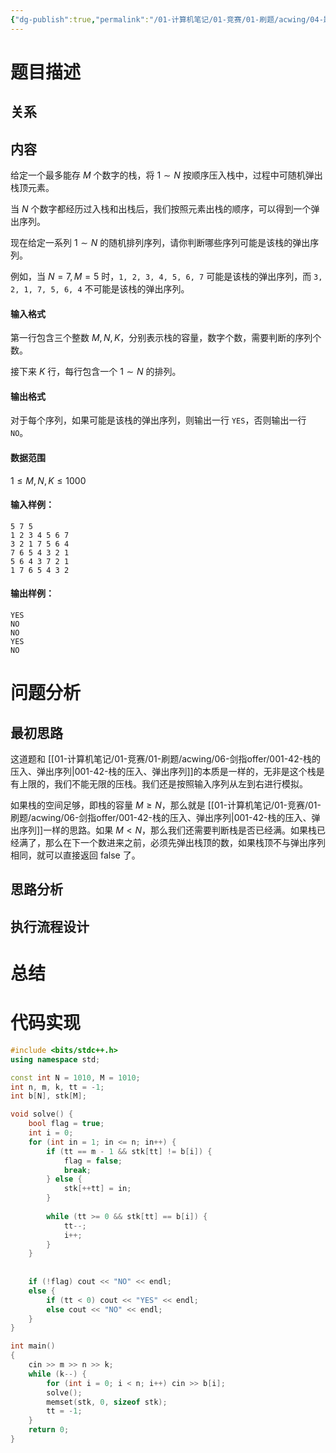 ```yaml
---
{"dg-publish":true,"permalink":"/01-计算机笔记/01-竞赛/01-刷题/acwing/04-题库/001-1535-弹出序列/","tags":["personal/blog","algorithm/data-structures/stack","algorithm/brute-force"]}
---
```



# 题目描述
## 关系

## 内容
给定一个最多能存 $M$ 个数字的栈，将 $1 \sim N$ 按顺序压入栈中，过程中可随机弹出栈顶元素。

当 $N$ 个数字都经历过入栈和出栈后，我们按照元素出栈的顺序，可以得到一个弹出序列。

现在给定一系列 $1 \sim N$ 的随机排列序列，请你判断哪些序列可能是该栈的弹出序列。

例如，当 $N = 7,M=5$ 时，`1, 2, 3, 4, 5, 6, 7` 可能是该栈的弹出序列，而 `3, 2, 1, 7, 5, 6, 4` 不可能是该栈的弹出序列。

#### 输入格式

第一行包含三个整数 $M,N,K$，分别表示栈的容量，数字个数，需要判断的序列个数。

接下来 $K$ 行，每行包含一个 $1 \sim N$ 的排列。

#### 输出格式

对于每个序列，如果可能是该栈的弹出序列，则输出一行 `YES`，否则输出一行 `NO`。

#### 数据范围

$1 \le M,N,K \le 1000$

#### 输入样例：

```
5 7 5
1 2 3 4 5 6 7
3 2 1 7 5 6 4
7 6 5 4 3 2 1
5 6 4 3 7 2 1
1 7 6 5 4 3 2
```

#### 输出样例：

```
YES
NO
NO
YES
NO
```
# 问题分析
## 最初思路
这道题和 [[01-计算机笔记/01-竞赛/01-刷题/acwing/06-剑指offer/001-42-栈的压入、弹出序列\|001-42-栈的压入、弹出序列]]的本质是一样的，无非是这个栈是有上限的，我们不能无限的压栈。我们还是按照输入序列从左到右进行模拟。

如果栈的空间足够，即栈的容量 $\displaystyle M\geq N$，那么就是 [[01-计算机笔记/01-竞赛/01-刷题/acwing/06-剑指offer/001-42-栈的压入、弹出序列\|001-42-栈的压入、弹出序列]]一样的思路。如果 $\displaystyle M<N$，那么我们还需要判断栈是否已经满。如果栈已经满了，那么在下一个数进来之前，必须先弹出栈顶的数，如果栈顶不与弹出序列相同，就可以直接返回 false 了。
## 思路分析

## 执行流程设计

# 总结

# 代码实现
```c++
#include <bits/stdc++.h>
using namespace std;

const int N = 1010, M = 1010;
int n, m, k, tt = -1;
int b[N], stk[M];

void solve() {
    bool flag = true;
    int i = 0;
    for (int in = 1; in <= n; in++) {
        if (tt == m - 1 && stk[tt] != b[i]) {
            flag = false;
            break;
        } else {
            stk[++tt] = in;
        }
        
        while (tt >= 0 && stk[tt] == b[i]) {
            tt--;
            i++;
        }
    }
    
    
    if (!flag) cout << "NO" << endl;
    else {
        if (tt < 0) cout << "YES" << endl;
        else cout << "NO" << endl;
    }
}

int main()
{
    cin >> m >> n >> k;
    while (k--) {
        for (int i = 0; i < n; i++) cin >> b[i];   
        solve();
        memset(stk, 0, sizeof stk);
        tt = -1;
    }
    return 0;
}
```